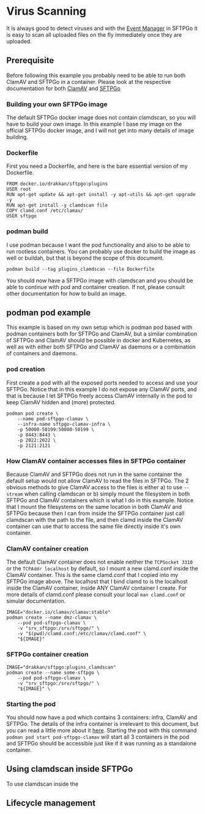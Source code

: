 # Virus Scanning

It is always good to detect viruses and with the
[Event Manager](https://github.com/drakkan/sftpgo/blob/main/docs/howto/eventmanager.md) in SFTPGo
it is easy to scan all uploaded files on the fly immediately once they are uploaded.

## Prerequisite

Before following this example you probably need to be able to run both ClamAV and SFTPGo in a container.
Please look at the respective documentation for both
[ClamAV](https://github.com/Cisco-Talos/clamav-documentation/blob/main/src/manual/Installing/Docker.md)
and [SFTPGo](https://github.com/drakkan/sftpgo/blob/main/docker/README.md) 

### Building your own SFTPGo image

The default SFTPGo docker image does not contain clamdscan, so you will have to build your own image.
In this example I base my image on the official SFTPGo docker image, and I will not get into many
details of image building.

### Dockerfile

First you need a Dockerfile, and here is the bare essential version of my Dockerfile.

```
FROM docker.io/drakkan/sftpgo:plugins
USER root
RUN apt-get update && apt-get install -y apt-utils && apt-get upgrade -y
RUN apt-get install -y clamdscan file
COPY clamd.conf /etc/clamav/
USER sftpgo
```
### podman build

I use podman because I want the pod functionality and also to be able to run rootless containers. You can
probably use docker to build the image as well or buildah, but that is beyond the scope of this document.

`podman build --tag plugins_clamdscan --file Dockerfile`

You should now have a SFTPGo image with clamdscan and you should be able to continue with pod and container creation.
If not, please consult other documentation for how to build an image.



## podman pod example

This example is based on my own setup which is podman pod based with podman containers both for SFTPGo and ClamAV,
but a similar combination of SFTPGo and ClamAV should be possible in docker and Kubernetes, as well as with either
both SFTPGo and ClamAV as daemons or a combination of containers and daemons.

### pod creation

First create a pod with all the exposed ports needed to access and use your SFTPGo. Notice that in this example
I do not expose any ClamAV ports, and that is because I let SFTPGo freely access ClamAV internally in the pod to keep
ClamAV hidden and (more) protected.

```shell
podman pod create \
	--name pod-sftpgo-clamav \
	--infra-name sftpgo-clamav-infra \
	-p 50000-50199:50000-50199 \
	-p 8443:8443 \
	-p 2022:2022 \
	-p 2121:2121 
```

### How ClamAV container accesses files in SFTPGo container

Because ClamAV and SFTPGo does not run in the same container the default setup would not allow ClamAV to read the
files in SFTPGo. The 2 obvious methods to give ClamAV access to the files is either a) to use `--stream` when calling
clamdscan or b) simply mount the filesystem in both SFTPGo and ClamAV containers which is what I do in this example.
Notice that I mount the filesystems on the same location in both ClamAV and SFTPGo because then I can from inside the
SFTPGo container just call clamdscan with the path to the file, and then clamd inside the ClamAV container can use that to access the same file directly inside it's own container.

### ClamAV container creation

The default ClamAV container does not enable neither the `TCPSocket 3310` or the `TCPAddr localhost` by default,
so I mount a new clamd.conf inside the ClamAV container. This is the same clamd.conf that I copied into my SFTPGo
image above. The localhost that I bind clamd to is the localhost inside the ClamAV container, inside ANY ClamAV
container I create. For more details of clamd.conf please consult your local `man clamd.conf` or simular documentation.

```shell
IMAGE="docker.io/clamav/clamav:stable"
podman create --name dmz-clamav \
	--pod pod-sftpgo-clamav \
	-v "srv_sftpgo:/srv/sftpgo/" \
	-v "$(pwd)/clamd.conf:/etc/clamav/clamd.conf" \
	"${IMAGE}"
```

### SFTPGo container creation

```
IMAGE="drakkan/sftpgo:plugins_clamdscan"
podman create --name some-sftpgo \
	--pod pod-sftpgo-clamav \
	-v "srv_sftpgo:/srv/sftpgo/" \
	"${IMAGE}" \
```

### Starting the pod

You should now have a pod which contains 3 containers: infra, ClamAV and SFTPGo. The details of the infra container is irrelevant to this document, but you can read a little more about it
[here](https://developers.redhat.com/blog/2019/01/15/podman-managing-containers-pods).
Starting the pod with this command `podman pod start pod-sftpgo-clamav` will start all 3 containers in the pod and SFTPGo should be accessible just like if it was running as a standalone container.


## Using clamdscan inside SFTPGo

To use clamdscan inside the

## Lifecycle management
